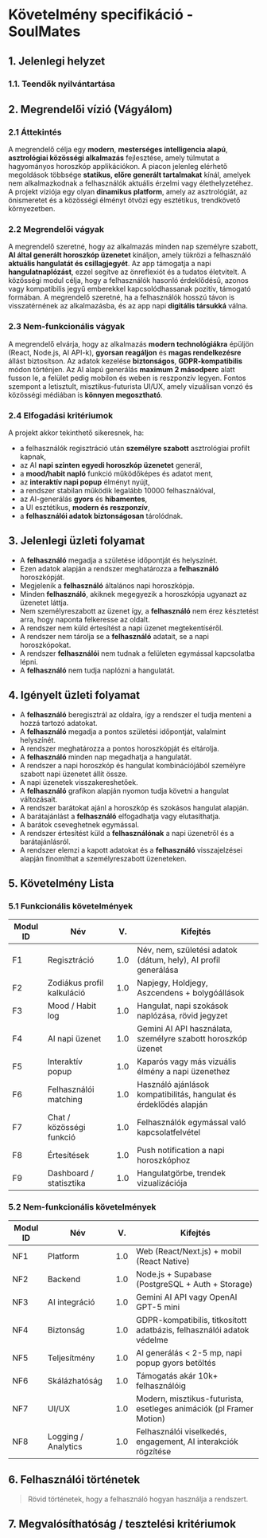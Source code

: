 # Követelmény specifikáció - SoulMates

## 1. Jelenlegi helyzet

### 1.1. Teendők nyilvántartása

## 2. Megrendelői vízió (Vágyálom)

### 2.1 Áttekintés

A megrendelő célja egy **modern**, **mesterséges intelligencia alapú**, **asztrológiai közösségi alkalmazás** fejlesztése, amely túlmutat a hagyományos horoszkóp applikációkon.
A piacon jelenleg elérhető megoldások többsége **statikus, előre generált tartalmakat** kínál, amelyek nem alkalmazkodnak a felhasználók aktuális érzelmi vagy élethelyzetéhez.
A projekt víziója egy olyan **dinamikus platform**, amely az asztrológiát, az önismeretet és a közösségi élményt ötvözi egy esztétikus, trendkövető környezetben.

### 2.2 Megrendelői vágyak

A megrendelő szeretné, hogy az alkalmazás minden nap személyre szabott, **AI által generált horoszkóp üzenetet** kínáljon, amely tükrözi a felhasználó **aktuális hangulatát és csillagjegyét**.
Az app támogatja a napi **hangulatnaplózást**, ezzel segítve az önreflexiót és a tudatos életvitelt.
A közösségi modul célja, hogy a felhasználók hasonló érdeklődésű, azonos vagy kompatibilis jegyű emberekkel kapcsolódhassanak pozitív, támogató formában.
A megrendelő szeretné, ha a felhasználók hosszú távon is visszatérnének az alkalmazásba, és az app napi **digitális társukká** válna.

### 2.3 Nem-funkcionális vágyak

A megrendelő elvárja, hogy az alkalmazás **modern technológiákra** épüljön (React, Node.js, AI API-k), **gyorsan reagáljon** és **magas rendelkezésre** állást biztosítson.
Az adatok kezelése **biztonságos**, **GDPR-kompatibilis** módon történjen.
Az AI alapú generálás **maximum 2 másodperc** alatt fusson le, a felület pedig mobilon és weben is reszponzív legyen.
Fontos szempont a letisztult, misztikus-futurista UI/UX, amely vizuálisan vonzó és közösségi médiában is **könnyen megosztható**.

### 2.4 Elfogadási kritériumok

A projekt akkor tekinthető sikeresnek, ha:
- a felhasználók regisztráció után **személyre szabott** asztrológiai profilt kapnak,
- az AI **napi szinten egyedi horoszkóp üzenetet** generál,
- a **mood/habit napló** funkció működőképes és adatot ment,
- az **interaktív napi popup** élményt nyújt,
- a rendszer stabilan működik legalább 10000 felhasználóval,
- az AI-generálás **gyors** és **hibamentes**,
- a UI esztétikus, **modern és reszponzív**,
- a **felhasználói adatok biztonságosan** tárolódnak.

## 3. Jelenlegi üzleti folyamat

- A **felhasználó** megadja a születése időpontját és helyszínét.
- Ezen adatok alapján a rendszer meghatározza a **felhasználó** horoszkópját.
- Megjelenik a **felhasználó** általános napi horoszkópja.
- Minden **felhasználó**, akiknek megegyezik a horoszkópja ugyanazt az üzenetet láttja. 
- Nem személyreszabott az üzenet így, a **felhasználó** nem érez késztetést arra, hogy naponta felkeresse az oldalt.
- A rendszer nem küld értesítést a napi üzenet megtekentíséről.
- A rendszer nem tárolja se a **felhasználó** adatait, se a napi horoszkópokat.
- A rendszer **felhasználói** nem tudnak a felületen egymással kapcsolatba lépni.
- A **felhasználó** nem tudja naplózni a hangulatát.

## 4. Igényelt üzleti folyamat

- A **felhasználó** beregisztrál az oldalra, így a rendszer el tudja menteni a hozzá tartozó adatokat.
- A **felhasználó** megadja a pontos születési időpontját, valalmint helyszínét.
- A rendszer meghatározza a pontos horoszkópját és eltárolja.
- A **felhasználó** minden nap megadhatja a hangulatát.
- A rendszer a napi horoszkóp és hangulat kombinációjából személyre szabott napi üzenetet állít össze.
- A napi üzenetek visszakereshetőek.
- A **felhasználó** grafikon alapján nyomon tudja követni a hangulat változásait.
- A rendszer barátokat ajánl a horoszkóp és szokásos hangulat alapján.
- A barátajánlást a **felhasználó** elfogadhatja vagy elutasíthatja.
- A barátok cseveghetnek egymással.
- A rendszer értesítést küld a **felhasználónak** a napi üzenetről és a barátajánlásról.
- A rendszer elemzi a kapott adatokat és a **felhasználó** visszajelzései alapján finomíthat a személyreszabott üzeneteken.

## 5. Követelmény Lista

### 5.1 Funkcionális követelmények

| Modul ID | Név | V. | Kifejtés |
|-----------|-----|---|-----------|
| F1 | Regisztráció | 1.0 | Név, nem, születési adatok (dátum, hely), AI profil generálása |
| F2 | Zodiákus profil kalkuláció | 1.0 | Napjegy, Holdjegy, Aszcendens + bolygóállások |
| F3 | Mood / Habit log | 1.0 | Hangulat, napi szokások naplózása, rövid jegyzet |
| F4 | AI napi üzenet | 1.0 | Gemini AI API használata, személyre szabott horoszkóp üzenet |
| F5 | Interaktív popup | 1.0 | Kaparós vagy más vizuális élmény a napi üzenethez |
| F6 | Felhasználói matching | 1.0 | Használó ajánlások kompatibilitás, hangulat és érdeklődés alapján |
| F7 | Chat / közösségi funkció | 1.0 | Felhasználók egymással való kapcsolatfelvétel |
| F8 | Értesítések | 1.0 | Push notification a napi horoszkóphoz |
| F9 | Dashboard / statisztika | 1.0 | Hangulatgörbe, trendek vizualizációja |

### 5.2 Nem-funkcionális követelmények

| Modul ID | Név | V. | Kifejtés |
|-----------|-----|---|-----------|
| NF1 | Platform | 1.0 | Web (React/Next.js) + mobil (React Native) |
| NF2 | Backend | 1.0 | Node.js + Supabase (PostgreSQL + Auth + Storage) |
| NF3 | AI integráció | 1.0 | Gemini AI API vagy OpenAI GPT-5 mini |
| NF4 | Biztonság | 1.0 | GDPR-kompatibilis, titkosított adatbázis, felhasználói adatok védelme |
| NF5 | Teljesítmény | 1.0 | AI generálás < 2-5 mp, napi popup gyors betöltés |
| NF6 | Skálázhatóság | 1.0 | Támogatás akár 10k+ felhasználóig |
| NF7 | UI/UX | 1.0 | Modern, misztikus-futurista, esetleges animációk (pl Framer Motion) |
| NF8 | Logging / Analytics | 1.0 | Felhasználói viselkedés, engagement, AI interakciók rögzítése |

## 6. Felhasználói történetek

> Rövid történetek, hogy a felhasználó hogyan használja a rendszert.

## 7. Megvalósíthatóság / tesztelési kritériumok

